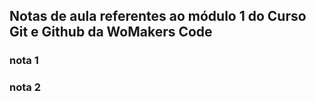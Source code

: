 ## Notas de aula referentes ao módulo 1 do Curso Git e Github da WoMakers Code

### nota 1

### nota 2